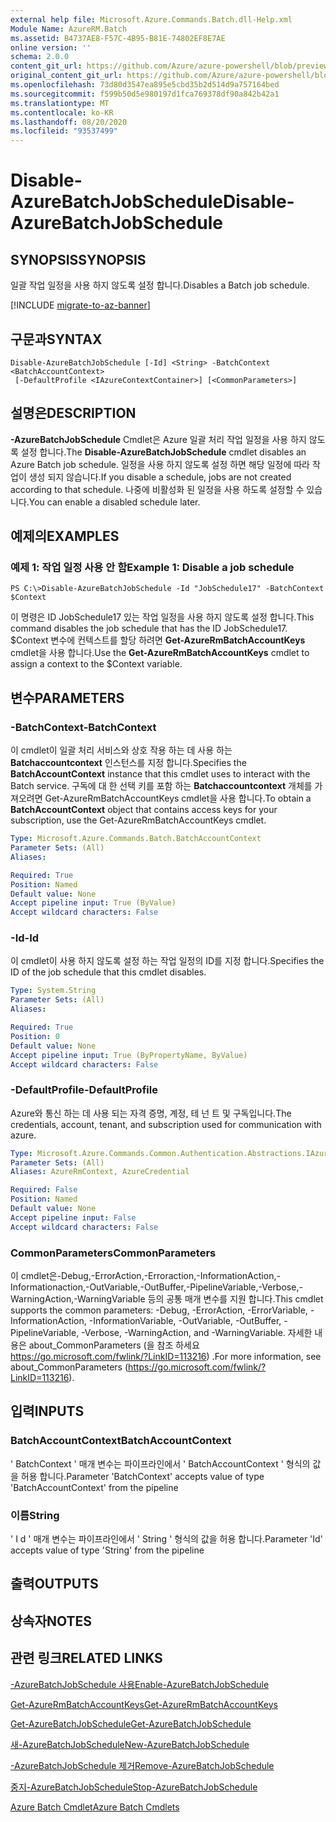 ```yaml
---
external help file: Microsoft.Azure.Commands.Batch.dll-Help.xml
Module Name: AzureRM.Batch
ms.assetid: B4737AE8-F57C-4B95-B81E-74802EF8E7AE
online version: ''
schema: 2.0.0
content_git_url: https://github.com/Azure/azure-powershell/blob/preview/src/ResourceManager/AzureBatch/Commands.Batch/help/Disable-AzureBatchJobSchedule.md
original_content_git_url: https://github.com/Azure/azure-powershell/blob/preview/src/ResourceManager/AzureBatch/Commands.Batch/help/Disable-AzureBatchJobSchedule.md
ms.openlocfilehash: 73d80d3547ea895e5cbd35b2d514d9a757164bed
ms.sourcegitcommit: f599b50d5e980197d1fca769378df90a842b42a1
ms.translationtype: MT
ms.contentlocale: ko-KR
ms.lasthandoff: 08/20/2020
ms.locfileid: "93537499"
---
```

# <span data-ttu-id="6fbaa-101">Disable-AzureBatchJobSchedule</span><span class="sxs-lookup"><span data-stu-id="6fbaa-101">Disable-AzureBatchJobSchedule</span></span>

## <span data-ttu-id="6fbaa-102">SYNOPSIS</span><span class="sxs-lookup"><span data-stu-id="6fbaa-102">SYNOPSIS</span></span>
<span data-ttu-id="6fbaa-103">일괄 작업 일정을 사용 하지 않도록 설정 합니다.</span><span class="sxs-lookup"><span data-stu-id="6fbaa-103">Disables a Batch job schedule.</span></span>

[!INCLUDE [migrate-to-az-banner](../../includes/migrate-to-az-banner.md)]

## <span data-ttu-id="6fbaa-104">구문과</span><span class="sxs-lookup"><span data-stu-id="6fbaa-104">SYNTAX</span></span>

```
Disable-AzureBatchJobSchedule [-Id] <String> -BatchContext <BatchAccountContext>
 [-DefaultProfile <IAzureContextContainer>] [<CommonParameters>]
```

## <span data-ttu-id="6fbaa-105">설명은</span><span class="sxs-lookup"><span data-stu-id="6fbaa-105">DESCRIPTION</span></span>
<span data-ttu-id="6fbaa-106">**-AzureBatchJobSchedule** Cmdlet은 Azure 일괄 처리 작업 일정을 사용 하지 않도록 설정 합니다.</span><span class="sxs-lookup"><span data-stu-id="6fbaa-106">The **Disable-AzureBatchJobSchedule** cmdlet disables an Azure Batch job schedule.</span></span>
<span data-ttu-id="6fbaa-107">일정을 사용 하지 않도록 설정 하면 해당 일정에 따라 작업이 생성 되지 않습니다.</span><span class="sxs-lookup"><span data-stu-id="6fbaa-107">If you disable a schedule, jobs are not created according to that schedule.</span></span>
<span data-ttu-id="6fbaa-108">나중에 비활성화 된 일정을 사용 하도록 설정할 수 있습니다.</span><span class="sxs-lookup"><span data-stu-id="6fbaa-108">You can enable a disabled schedule later.</span></span>

## <span data-ttu-id="6fbaa-109">예제의</span><span class="sxs-lookup"><span data-stu-id="6fbaa-109">EXAMPLES</span></span>

### <span data-ttu-id="6fbaa-110">예제 1: 작업 일정 사용 안 함</span><span class="sxs-lookup"><span data-stu-id="6fbaa-110">Example 1: Disable a job schedule</span></span>
```
PS C:\>Disable-AzureBatchJobSchedule -Id "JobSchedule17" -BatchContext $Context
```

<span data-ttu-id="6fbaa-111">이 명령은 ID JobSchedule17 있는 작업 일정을 사용 하지 않도록 설정 합니다.</span><span class="sxs-lookup"><span data-stu-id="6fbaa-111">This command disables the job schedule that has the ID JobSchedule17.</span></span>
<span data-ttu-id="6fbaa-112">$Context 변수에 컨텍스트를 할당 하려면 **Get-AzureRmBatchAccountKeys** cmdlet을 사용 합니다.</span><span class="sxs-lookup"><span data-stu-id="6fbaa-112">Use the **Get-AzureRmBatchAccountKeys** cmdlet to assign a context to the $Context variable.</span></span>

## <span data-ttu-id="6fbaa-113">변수</span><span class="sxs-lookup"><span data-stu-id="6fbaa-113">PARAMETERS</span></span>

### <span data-ttu-id="6fbaa-114">-BatchContext</span><span class="sxs-lookup"><span data-stu-id="6fbaa-114">-BatchContext</span></span>
<span data-ttu-id="6fbaa-115">이 cmdlet이 일괄 처리 서비스와 상호 작용 하는 데 사용 하는 **Batchaccountcontext** 인스턴스를 지정 합니다.</span><span class="sxs-lookup"><span data-stu-id="6fbaa-115">Specifies the **BatchAccountContext** instance that this cmdlet uses to interact with the Batch service.</span></span>
<span data-ttu-id="6fbaa-116">구독에 대 한 선택 키를 포함 하는 **Batchaccountcontext** 개체를 가져오려면 Get-AzureRmBatchAccountKeys cmdlet을 사용 합니다.</span><span class="sxs-lookup"><span data-stu-id="6fbaa-116">To obtain a **BatchAccountContext** object that contains access keys for your subscription, use the Get-AzureRmBatchAccountKeys cmdlet.</span></span>

```yaml
Type: Microsoft.Azure.Commands.Batch.BatchAccountContext
Parameter Sets: (All)
Aliases: 

Required: True
Position: Named
Default value: None
Accept pipeline input: True (ByValue)
Accept wildcard characters: False
```

### <span data-ttu-id="6fbaa-117">-Id</span><span class="sxs-lookup"><span data-stu-id="6fbaa-117">-Id</span></span>
<span data-ttu-id="6fbaa-118">이 cmdlet이 사용 하지 않도록 설정 하는 작업 일정의 ID를 지정 합니다.</span><span class="sxs-lookup"><span data-stu-id="6fbaa-118">Specifies the ID of the job schedule that this cmdlet disables.</span></span>

```yaml
Type: System.String
Parameter Sets: (All)
Aliases: 

Required: True
Position: 0
Default value: None
Accept pipeline input: True (ByPropertyName, ByValue)
Accept wildcard characters: False
```

### <span data-ttu-id="6fbaa-119">-DefaultProfile</span><span class="sxs-lookup"><span data-stu-id="6fbaa-119">-DefaultProfile</span></span>
<span data-ttu-id="6fbaa-120">Azure와 통신 하는 데 사용 되는 자격 증명, 계정, 테 넌 트 및 구독입니다.</span><span class="sxs-lookup"><span data-stu-id="6fbaa-120">The credentials, account, tenant, and subscription used for communication with azure.</span></span>

```yaml
Type: Microsoft.Azure.Commands.Common.Authentication.Abstractions.IAzureContextContainer
Parameter Sets: (All)
Aliases: AzureRmContext, AzureCredential

Required: False
Position: Named
Default value: None
Accept pipeline input: False
Accept wildcard characters: False
```

### <span data-ttu-id="6fbaa-121">CommonParameters</span><span class="sxs-lookup"><span data-stu-id="6fbaa-121">CommonParameters</span></span>
<span data-ttu-id="6fbaa-122">이 cmdlet은-Debug,-ErrorAction,-Erroraction,-InformationAction,-Informationaction,-OutVariable,-OutBuffer,-PipelineVariable,-Verbose,-WarningAction,-WarningVariable 등의 공통 매개 변수를 지원 합니다.</span><span class="sxs-lookup"><span data-stu-id="6fbaa-122">This cmdlet supports the common parameters: -Debug, -ErrorAction, -ErrorVariable, -InformationAction, -InformationVariable, -OutVariable, -OutBuffer, -PipelineVariable, -Verbose, -WarningAction, and -WarningVariable.</span></span> <span data-ttu-id="6fbaa-123">자세한 내용은 about_CommonParameters (을 참조 하세요 https://go.microsoft.com/fwlink/?LinkID=113216) .</span><span class="sxs-lookup"><span data-stu-id="6fbaa-123">For more information, see about_CommonParameters (https://go.microsoft.com/fwlink/?LinkID=113216).</span></span>

## <span data-ttu-id="6fbaa-124">입력</span><span class="sxs-lookup"><span data-stu-id="6fbaa-124">INPUTS</span></span>

### <span data-ttu-id="6fbaa-125">BatchAccountContext</span><span class="sxs-lookup"><span data-stu-id="6fbaa-125">BatchAccountContext</span></span>
<span data-ttu-id="6fbaa-126">' BatchContext ' 매개 변수는 파이프라인에서 ' BatchAccountContext ' 형식의 값을 허용 합니다.</span><span class="sxs-lookup"><span data-stu-id="6fbaa-126">Parameter 'BatchContext' accepts value of type 'BatchAccountContext' from the pipeline</span></span>

### <span data-ttu-id="6fbaa-127">이름</span><span class="sxs-lookup"><span data-stu-id="6fbaa-127">String</span></span>
<span data-ttu-id="6fbaa-128">' I d ' 매개 변수는 파이프라인에서 ' String ' 형식의 값을 허용 합니다.</span><span class="sxs-lookup"><span data-stu-id="6fbaa-128">Parameter 'Id' accepts value of type 'String' from the pipeline</span></span>

## <span data-ttu-id="6fbaa-129">출력</span><span class="sxs-lookup"><span data-stu-id="6fbaa-129">OUTPUTS</span></span>

## <span data-ttu-id="6fbaa-130">상속자</span><span class="sxs-lookup"><span data-stu-id="6fbaa-130">NOTES</span></span>

## <span data-ttu-id="6fbaa-131">관련 링크</span><span class="sxs-lookup"><span data-stu-id="6fbaa-131">RELATED LINKS</span></span>

[<span data-ttu-id="6fbaa-132">-AzureBatchJobSchedule 사용</span><span class="sxs-lookup"><span data-stu-id="6fbaa-132">Enable-AzureBatchJobSchedule</span></span>](./Enable-AzureBatchJobSchedule.md)

[<span data-ttu-id="6fbaa-133">Get-AzureRmBatchAccountKeys</span><span class="sxs-lookup"><span data-stu-id="6fbaa-133">Get-AzureRmBatchAccountKeys</span></span>](./Get-AzureRmBatchAccountKeys.md)

[<span data-ttu-id="6fbaa-134">Get-AzureBatchJobSchedule</span><span class="sxs-lookup"><span data-stu-id="6fbaa-134">Get-AzureBatchJobSchedule</span></span>](./Get-AzureBatchJobSchedule.md)

[<span data-ttu-id="6fbaa-135">새-AzureBatchJobSchedule</span><span class="sxs-lookup"><span data-stu-id="6fbaa-135">New-AzureBatchJobSchedule</span></span>](./New-AzureBatchJobSchedule.md)

[<span data-ttu-id="6fbaa-136">-AzureBatchJobSchedule 제거</span><span class="sxs-lookup"><span data-stu-id="6fbaa-136">Remove-AzureBatchJobSchedule</span></span>](./Remove-AzureBatchJobSchedule.md)

[<span data-ttu-id="6fbaa-137">중지-AzureBatchJobSchedule</span><span class="sxs-lookup"><span data-stu-id="6fbaa-137">Stop-AzureBatchJobSchedule</span></span>](./Stop-AzureBatchJobSchedule.md)

[<span data-ttu-id="6fbaa-138">Azure Batch Cmdlet</span><span class="sxs-lookup"><span data-stu-id="6fbaa-138">Azure Batch Cmdlets</span></span>](./AzureRM.Batch.md)


